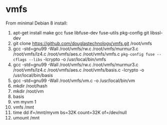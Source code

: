 # vmfs

From minimal Debian 8 install:

1. apt-get install make gcc fuse libfuse-dev fuse-utils pkg-config git libssl-dev
2. git clone https://github.com/douglastechnology/vmfs.git /root/vmfs
3. gcc -std=gnu99 -Wall /root/vmfs/rw.c /root/vmfs/murmur3.c /root/vmfs/lz4.c /root/vmfs/aes.c /root/vmfs/vmfs.c ``pkg-config fuse --cflags --libs`` -lcrypto -o /usr/local/bin/vmfs
4. gcc -std=gnu99 -Wall /root/vmfs/rw.c /root/vmfs/murmur3.c /root/vmfs/lz4.c /root/vmfs/aes.c /root/vmfs/basis.c -lcrypto -o /usr/local/bin/basis
5. gcc -std=gnu99 -Wall /root/vmfs/vm.c -o /usr/local/bin/vm
6. mkdir /root/hash
7. mkdir /root/vm
8. basis
9. vm myvm 1
10. vmfs /mnt
11. time dd if=/mnt/myvm bs=32K count=32K of=/dev/null
12. umount /mnt
